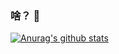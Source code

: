 ### 啥？ 👋

[![Anurag's github stats](https://github-readme-stats.vercel.app/api?username=Fossil10)](https://github.com/anuraghazra/github-readme-stats)


<!--
**Fossil10/Fossil10** is a ✨ _special_ ✨ repository because its `README.md` (this file) appears on your GitHub profile.

Here are some ideas to get you started:

- 🔭 I’m currently working on ...
- 🌱 I’m currently learning ...
- 👯 I’m looking to collaborate on ...
- 🤔 I’m looking for help with ...
- 💬 Ask me about ...
- 📫 How to reach me: ...
- 😄 Pronouns: ...
- ⚡ Fun fact: ...
-->

